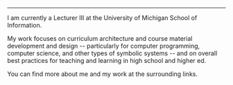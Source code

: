 ---

I am currently a Lecturer III at the University of Michigan School of Information.

My work focuses on curriculum architecture and course material development and design -- particularly for computer programming, computer science, and other types of symbolic systems -- and on overall best practices for teaching and learning in high school and higher ed.

You can find more about me and my work at the surrounding links.
